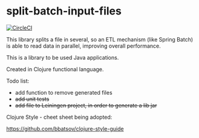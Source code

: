 # split-batch-input-files

[![CircleCI](https://circleci.com/gh/medeiros/split-batch-input-files.svg?style=svg)](https://circleci.com/gh/medeiros/split-batch-input-files)

This library splits a file in several, so an ETL mechanism (like Spring 
Batch) is able to read data in parallel, improving overall performance.

This is a library to be used Java applications.

Created in Clojure functional language.

Todo list:

- add function to remove generated files
- ~~add unit tests~~
- ~~add file to Leiningen project, in order to generate a lib jar~~

Clojure Style - cheet sheet being adopted:

https://github.com/bbatsov/clojure-style-guide
